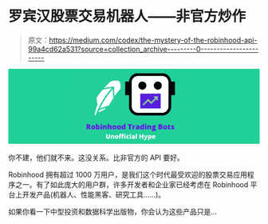 # 罗宾汉股票交易机器人——非官方炒作

> 原文：<https://medium.com/codex/the-mystery-of-the-robinhood-api-99a4cd62a531?source=collection_archive---------0----------------------->

![](img/a99244ae764b0df99442074e17dd46c2.png)

你不建，他们就不来。这没关系。比非官方的 API 要好。

Robinhood 拥有超过 1000 万用户，是我们这个时代最受欢迎的股票交易应用程序之一。有了如此庞大的用户群，许多开发者和企业家已经考虑在 Robinhood 平台上开发产品(机器人、性能黑客、研究工具……)。

如果你看一下中型投资和数据科学出版物，你会认为这些产品只是…